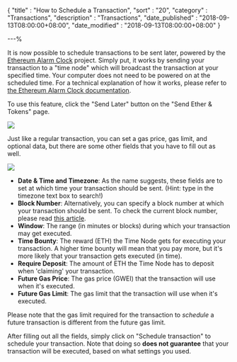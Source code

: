 {
"title"       : "How to Schedule a Transaction",
"sort"        : "20",
"category"    : "Transactions",
"description" : "Transactions",
"date_published" : "2018-09-13T08:00:00+08:00",
"date_modified"  : "2018-09-13T08:00:00+08:00"
}

---%

It is now possible to schedule transactions to be sent later, powered by the [Ethereum Alarm Clock](https://www.ethereum-alarm-clock.com/) project. Simply put, it works by sending your transaction to a "time node" which will broadcast the transaction at your specified time. Your computer does not need to be powered on at the scheduled time. For a technical explanation of how it works, please refer to [the Ethereum Alarm Clock documentation](https://ethereum-alarm-clock.readthedocs.io/en/latest/index.html).

To use this feature, click the "Send Later" button on the "Send Ether & Tokens" page.

![](https://i.imgur.com/oqzfAol.png)

Just like a regular transaction, you can set a gas price, gas limit, and optional data, but there are some other fields that you have to fill out as well.

![](https://i.imgur.com/C2Cyb3l.png)

* **Date & Time and Timezone**: As the name suggests, these fields are to set at which time your transaction should be sent. (Hint: type in the timezone text box to search!)
* **Block Number**: Alternatively, you can specify a block number at which your transaction should be sent. To check the current block number, please read [this article](https://support.mycrypto.com/faq/check-the-current-eth-block-number.html).
* **Window**: The range (in minutes or blocks) during which your transaction may get executed.
* **Time Bounty**: The reward (ETH) the Time Node gets for executing your transaction. A higher time bounty will mean that you pay more, but it's more likely that your transaction gets executed (in time).
* **Require Deposit**: The amount of ETH the Time Node has to deposit when 'claiming' your transaction.
* **Future Gas Price**: The gas price (GWEI) that the transaction will use when it's executed.
* **Future Gas Limit**: The gas limit that the transaction will use when it's executed.

Please note that the gas limit required for the transaction to _schedule_ a future transaction is different from the future gas limit.

After filling out all the fields, simply click on "Schedule transaction" to schedule your transaction. Note that doing so **does not guarantee** that your transaction will be executed, based on what settings you used.
